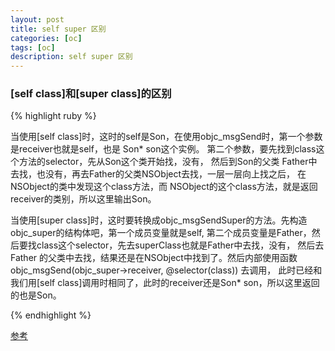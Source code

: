 ```yaml
---
layout: post
title: self super 区别 
categories: [oc]
tags: [oc]
description: self super 区别 
---
```


<h3>[self class]和[super class]的区别</h3>

{% highlight ruby %}

当使用[self class]时，这时的self是Son，在使用objc_msgSend时，第一个参数是receiver也就是self，也是 Son* son这个实例。
第二个参数，要先找到class这个方法的selector，先从Son这个类开始找，没有，
然后到Son的父类 Father中去找，也没有，再去Father的父类NSObject去找，一层一层向上找之后，
在NSObject的类中发现这个class方法，而 NSObject的这个class方法，就是返回receiver的类别，所以这里输出Son。

当使用[super class]时，这时要转换成objc_msgSendSuper的方法。先构造objc_super的结构体吧，第一个成员变量就是self,
第二个成员变量是Father，然后要找class这个selector，先去superClass也就是Father中去找，没有，
然后去Father 的父类中去找，结果还是在NSObject中找到了。然后内部使用函数objc_msgSend(objc_super->receiver, @selector(class)) 去调用，
此时已经和我们用[self class]调用时相同了，此时的receiver还是Son* son，所以这里返回的也是Son。


{% endhighlight %}


<a href="https://blog.csdn.net/Loving_iOS/article/details/49884599"  target="_blank">参考</a>
